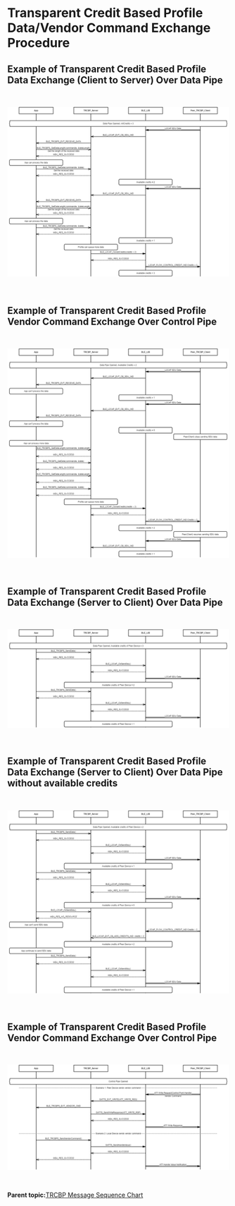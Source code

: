 # Transparent Credit Based Profile Data/Vendor Command Exchange Procedure

## Example of Transparent Credit Based Profile Data Exchange \(Client to Server\) Over Data Pipe

<br />

![](GUID-1E86E9A9-753F-4489-8E3A-DA493230EBBA-low.png)

<br />

## Example of Transparent Credit Based Profile Vendor Command Exchange Over Control Pipe

<br />

![](GUID-B5D15361-C11F-4558-8F1D-47FB57FA7D82-low.png)

<br />

## Example of Transparent Credit Based Profile Data Exchange \(Server to Client\) Over Data Pipe

<br />

![](GUID-7F36FE79-B0C6-44E9-A0DB-69568302F722-low.png)

<br />

## Example of Transparent Credit Based Profile Data Exchange \(Server to Client\) Over Data Pipe without available credits

<br />

![](GUID-1AC6C898-B5B9-46D6-95DB-A8A476EC6804-low.png)

<br />

## Example of Transparent Credit Based Profile Vendor Command Exchange Over Control Pipe

<br />

![](GUID-FE68A3DE-BC19-41E8-B7C7-57F271F1B18A-low.png)

<br />

**Parent topic:**[TRCBP Message Sequence Chart](GUID-338BED4B-6274-4CF7-A108-1651CE421817.md)


